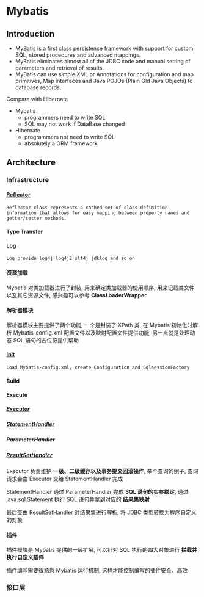 # Mybatis



## Introduction



- [MyBatis](https://mybatis.org/mybatis-3/) is a first class persistence framework with support for custom SQL, stored procedures and advanced mappings. 
- MyBatis eliminates almost all of the JDBC code and manual setting of parameters and retrieval of results. 
- MyBatis can use simple XML or Annotations for configuration and map primitives, Map interfaces and Java POJOs (Plain Old Java Objects) to database records.


Compare with Hibernate

- Mybatis
    - programmers need to write SQL 
    - SQL may not work if DataBase changed
- Hibernate
    - programmers not need to write SQL
    - absolutely a ORM framework



## Architecture



### Infrastructure

#### [Reflector](https://github.com/Robinpig/Note/blob/master/CS/Java/Mybatis/Reflector.md)

`Reflector class represents a cached set of class definition information that allows for easy mapping between property names and getter/setter methods.`

#### Type Transfer



#### [Log](https://github.com/Robinpig/Note/blob/master/CS/Java/Mybatis/Log.md) 

`Log provide log4j log4j2 slf4j jdklog and so on`



#### 资源加载

Mybatis 对类加载器进行了封装, 用来确定类加载器的使用顺序, 用来记载类文件以及其它资源文件, 感兴趣可以参考 **ClassLoaderWrapper**

#### 解析器模块

解析器模块主要提供了两个功能, 一个是封装了 XPath 类, 在 Mybatis 初始化时解析 Mybatis-config.xml 配置文件以及映射配置文件提供功能, 另一点就是处理动态 SQL 语句的占位符提供帮助



#### [Init](https://github.com/Robinpig/Note/blob/master/CS/Java/Mybatis/Init.md) 

`Load Mybatis-config.xml, create Configuration and SqlsessionFactory`



#### Build

#### 

#### Execute

##### [Executor](https://github.com/Robinpig/Note/blob/master/CS/Java/Mybatis/Executor.md) 



##### [StatementHandler](https://github.com/Robinpig/Note/blob/master/CS/Java/Mybatis/StatementHandler.md) 



##### ParameterHandler

##### [ResultSetHandler](https://github.com/Robinpig/Note/blob/master/CS/Java/Mybatis/ResultSetHandler.md) 

Executor 负责维护 **一级、二级缓存以及事务提交回滚操作**, 举个查询的例子, 查询请求会由 Executor 交给 StatementHandler 完成

StatementHandler 通过 ParameterHandler 完成 **SQL 语句的实参绑定**, 通过 java.sql.Statement 执行 SQL 语句并拿到对应的 **结果集映射**

最后交由 ResultSetHandler 对结果集进行解析, 将 JDBC 类型转换为程序自定义的对象

#### 插件

插件模块是 Mybatis 提供的一层扩展, 可以针对 SQL 执行的四大对象进行 **拦截并执行自定义插件**

插件编写需要很熟悉 Mybatis 运行机制, 这样才能控制编写的插件安全、高效

### 接口层





